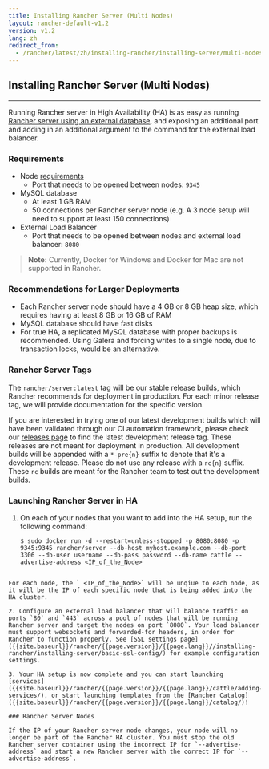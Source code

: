 ```yaml
---
title: Installing Rancher Server (Multi Nodes)
layout: rancher-default-v1.2
version: v1.2
lang: zh
redirect_from:
  - /rancher/latest/zh/installing-rancher/installing-server/multi-nodes/
---
```


## Installing Rancher Server (Multi Nodes)
---

Running Rancher server in High Availability (HA) is as easy as running [Rancher server using an external database]({{site.baseurl}}/rancher/{{page.version}}/{{page.lang}}/installing-rancher/installing-server/#using-an-external-database), and exposing an additional port and adding in an additional argument to the command for the external load balancer.

### Requirements

* Node [requirements]({{site.baseurl}}/rancher/{{page.version}}/{{page.lang}}/installing-rancher/installing-server/#requirements)
    * Port that needs to be opened between nodes: `9345`
* MySQL database
    * At least 1 GB RAM
    * 50 connections per Rancher server node (e.g. A 3 node setup will need to support at least 150 connections)
* External Load Balancer
    * Port that needs to be opened between nodes and external load balancer: `8080`

> **Note:** Currently, Docker for Windows and Docker for Mac are not supported in Rancher.

### Recommendations for Larger Deployments

* Each Rancher server node should have a 4 GB or 8 GB heap size, which requires having at least 8 GB or 16 GB of RAM
* MySQL database should have fast disks
* For true HA, a replicated MySQL database with proper backups is recommended. Using Galera and forcing writes to a single node, due to transaction locks, would be an alternative.

### Rancher Server Tags

The `rancher/server:latest` tag will be our stable release builds, which Rancher recommends for deployment in production. For each minor release tag, we will provide documentation for the specific version.

If you are interested in trying one of our latest development builds which will have been validated through our CI automation framework, please check our [releases page](https://github.com/rancher/rancher/releases) to find the latest development release tag. These releases are not meant for deployment in production. All development builds will be appended with a `*-pre{n}` suffix to denote that it's a development release. Please do not use any release with a `rc{n}` suffix. These `rc` builds are meant for the Rancher team to test out the development builds.

### Launching Rancher Server in HA

1. On each of your nodes that you want to add into the HA setup, run the following command:

   ```
   $ sudo docker run -d --restart=unless-stopped -p 8080:8080 -p 9345:9345 rancher/server --db-host myhost.example.com --db-port 3306 --db-user username --db-pass password --db-name cattle --advertise-address <IP_of_the_Node>
  ```

For each node, the ` <IP_of_the_Node>` will be unqiue to each node, as it will be the IP of each specific node that is being added into the HA cluster.

2. Configure an external load balancer that will balance traffic on ports `80` and `443` across a pool of nodes that will be running Rancher server and target the nodes on port `8080`. Your load balancer must support websockets and forwarded-for headers, in order for Rancher to function properly. See [SSL settings page]({{site.baseurl}}/rancher/{{page.version}}/{{page.lang}}//installing-rancher/installing-server/basic-ssl-config/) for example configuration settings.

3. Your HA setup is now complete and you can start launching [services]({{site.baseurl}}/rancher/{{page.version}}/{{page.lang}}/cattle/adding-services/), or start launching templates from the [Rancher Catalog]({{site.baseurl}}/rancher/{{page.version}}/{{page.lang}}/catalog/)!

### Rancher Server Nodes

If the IP of your Rancher server node changes, your node will no longer be part of the Rancher HA cluster. You must stop the old Rancher server container using the incorrect IP for `--advertise-address` and start a new Rancher server with the correct IP for `--advertise-address`.
